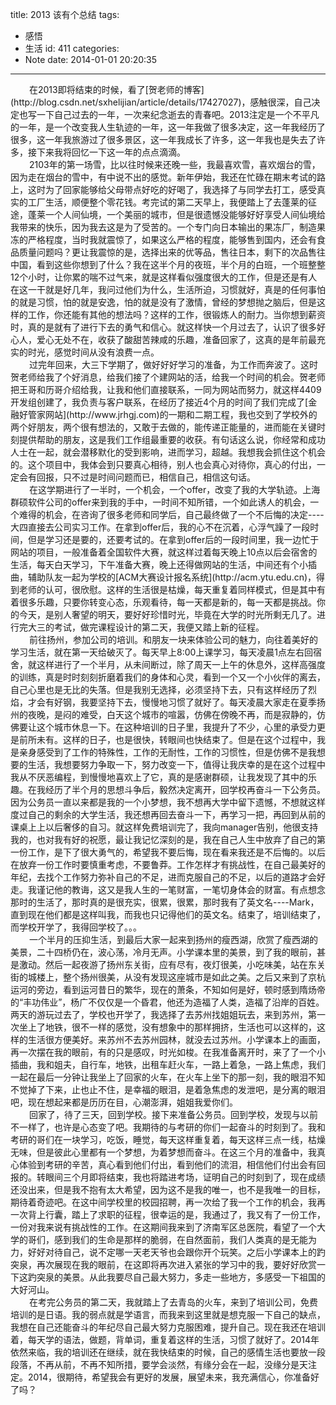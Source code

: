 title: 2013 该有个总结
tags:
  - 感悟
  - 生活
id: 411
categories:
  - Note
date: 2014-01-01 20:20:35
---

<div style="font-size: 14px;"><span style="padding-left: 30px;">在2013即将结束的时候，看了[贺老师的博客](http://blog.csdn.net/sxhelijian/article/details/17427027)，感触很深，自己决定也写一下自己过去的一年，一次来纪念逝去的青春吧。2013注定是一个不平凡的一年，是一个改变我人生轨迹的一年，这一年我做了很多决定，这一年我经历了很多，这一年我旅游过了很多景区，这一年我成长了许多，这一年我也是失去了许多，接下来我将回忆一下这一年的点点滴滴。</span></div>
<div style="font-size: 14px;"><span style="padding-left: 30px;">2103年的第一场雪，比以往时候来还晚一些，我最喜欢雪，喜欢烟台的雪，因为走在烟台的雪中，有中说不出的感觉。新年伊始，我还在忙碌在期末考试的路上，这时为了回家能够给父母带点好吃的好喝了，我选择了与同学去打工，感受真实的工厂生活，顺便整个零花钱。考完试的第二天早上，我便踏上了去蓬莱的征途，蓬莱一个人间仙境，一个美丽的城市，但是很遗憾没能够好好享受人间仙境给我带来的快乐，因为我去这是为了受苦的。一个专门向日本输出的果冻厂，制造果冻的严格程度，当时我就震惊了，如果这么严格的程度，能够售到国内，还会有食品质量问题吗？更让我震惊的是，选择出来的优等品，售往日本，剩下的次品售往中国，看到这些你想到了什么？我在这半个月的夜班，半个月的白班，一个班整整12个小时，让你累的喘不过气来，就是这样看似强度很大的工作，但是还是有人在这一干就是好几年，我问过他们为什么，生活所迫，习惯就好，真是的任何事怕的就是习惯，怕的就是安逸，怕的就是没有了激情，曾经的梦想抛之脑后，但是这样的工作，你还能有其他的想法吗？这样的工作，很锻炼人的耐力。当你想到薪资时，真的是就有了进行下去的勇气和信心。就这样快一个月过去了，认识了很多好心人，爱心无处不在，收获了酸甜苦辣咸的乐趣，准备回家了，这真的是年前最充实的时光，感觉时间从没有浪费一点。</span></div>
<div style="font-size: 14px;"><span style="padding-left: 30px;">过完年回来，大三下学期了，做好好好学习的准备，为工作而奔波了。这时贺老师给我了个好消息，给我们接了个建网站的活，给我一个时间的机会。贺老师把王哥和历哥介绍给我，让我和他们直接联系，一同为网站而努力，就这样4409开发组创建了，我负责与客户联系，在经历了接近4个月的时间了我们完成了[金融好管家网站](http://www.jrhgj.com)的一期和二期工程，我也交到了学校外的两个好朋友，两个很有想法的，又敢于去做的，能传递正能量的，进而能在关键时刻提供帮助的朋友，这是我们工作组最重要的收获。有句话这么说，你经常和成功人士在一起，就会潜移默化的受到影响，进而学习，超越。我想我会抓住这个机会的。这个项目中，我体会到只要真心相待，别人也会真心对待你，真心的付出，一定会有回报，只不过是时间问题而已，相信自己，相信这句话。</span></div>
<div style="font-size: 14px;"><span style="padding-left: 30px;">在这学期进行了一半时，一个机会，一个offer，改变了我的大学轨迹。上海群硕软件公司的offer来到我的手中，一时间不知所错，一个如此诱人的机会，一个难得的机会，在咨询了很多老师和同学后，自己最终做了一个不后悔的决定----大四直接去公司实习工作。在拿到offer后，我的心不在沉着，心浮气躁了一段时间，但是学习还是要的，还要考试的。在拿到offer后的一段时间里，我一边忙于网站的项目，一般准备着全国软件大赛，就这样过着每天晚上10点以后会宿舍的生活，每天白天学习，下午准备大赛，晚上还得做网站的生活，中间还有个小插曲，辅助队友一起为学校的[ACM大赛设计报名系统](http://acm.ytu.edu.cn)，得到老师的认可，很欣慰。这样的生活很是枯燥，每天重复着同样模式，但是其中有着很多乐趣，只要你转变心态，乐观看待，每一天都是新的，每一天都是挑战。你的今天，是别人奢望的明天，要好好珍惜时光，毕竟在大学的时光所剩无几了。进行完大三的考试，做完课程设计的第二天，我便又踏上新的征程。</span></div>
<div style="font-size: 14px;"><span style="padding-left: 30px;">前往扬州，参加公司的培训。和朋友一块来体验公司的魅力，向往着美好的学习生活，就在第一天给破灭了。每天早上8:00上课学习，每天凌晨1点左右回宿舍，就这样进行了一个半月，从未间断过，除了周天一上午的休息外，这样高强度的训练，真是时时刻刻折磨着我们的身体和心灵，看到一个又一个小伙伴的离去，自己心里也是无比的失落。但是我别无选择，必须坚持下去，只有这样经历了烈焰，才会有好钢，我要坚持下去，慢慢地习惯了就好了。每天凌晨大家走在夏季扬州的夜晚，是闷的难受，白天这个城市的喧嚣，仿佛在傍晚不再，而是寂静的，仿佛要让这个城市休息一下。在这种培训的日子里，我提升了不少，心里的承受力更是前所未有。这样的日子，也是很快，转眼间也快结束了。但是在这个过程中，我是亲身感受到了工作的特殊性，工作的无耐性，工作的习惯性，但是仿佛不是我想要的生活，我想要努力争取一下，努力改变一下，值得让我庆幸的是在这个过程中我从不厌恶编程，到慢慢地喜欢上了它，真的是感谢群硕，让我发现了其中的乐趣。在我经历了半个月的思想斗争后，毅然决定离开，回学校再奋斗一下公务员。因为公务员一直以来都是我的一个小梦想，我不想再大学中留下遗憾，不想就这样度过自己的剩余的大学生活，我还想再回去奋斗一下，再学习一把，再回到从前的课桌上上以后奢侈的自习。就这样免费培训完了，我向manager告别，他很支持我的，也对我有好的祝愿，最让我记忆深刻的是，我在自己人生中放弃了自己的第一份工作，是下了很大勇气的，希望我不要后悔，现在看来我还是不后悔的。以后在放弃一份工作时要慎重考虑，不要鲁莽。工作怎样才有挑战性，在自己最美好的年纪，去找个工作努力弥补自己的不足，进而克服自己的不足，以后的道路才会好走。我谨记他的教诲，这又是我人生的一笔财富，一笔切身体会的财富。有点想念那时的生活了，那时真的是很充实，很累，很累，那时我有了英文名----Mark，直到现在他们都是这样叫我，而我也只记得他们的英文名。结束了，培训结束了，而学校开学了，我得回学校了。。。</span></div>
<div style="font-size: 14px;"><span style="padding-left: 30px;">一个半月的压抑生活，到最后大家一起来到扬州的瘦西湖，欣赏了瘦西湖的美景，二十四桥仍在，波心荡，冷月无声。小学课本里的美景，到了我的眼前，甚是激动。然后一起夜游了扬州东关街，应有尽有，夜灯很美，小吃味美，站在东关街的城楼上，整个扬州很美，从没有发现这座城市是如此之美。之后又来到了京杭运河的旁边，看到运河昔日的繁华，现在的萧条，不知如何是好，顿时感到隋炀帝的“丰功伟业”，杨广不仅仅是一个昏君，他还为造福了人类，造福了沿岸的百姓。两天的游玩过去了，学校也开学了，我选择了去苏州找姐姐玩去，来到苏州，第一次坐上了地铁，很不一样的感觉，没有想象中的那样拥挤，生活也可以这样的，这样的生活很方便美好。来苏州不去苏州园林，就没去过苏州。小学课本上的画面，再一次摆在我的眼前，有的只是感叹，时光如梭。在我准备离开时，来了了一个小插曲，我和姐夫，自行车，地铁，出租车赶火车，一路上着急，一路上焦虑，我们一起在最后一分钟让我坐上了回家的火车，在火车上坐下的那一刻，我的眼泪不知不觉掉了下来，止也止不住，是幸福的眼泪，是着急焦虑的发泄吧，是分离的眼泪吧，现在想起来都是历历在目，心潮澎湃，姐姐我爱你们。</span></div>
<div style="font-size: 14px;"><span style="padding-left: 30px;">回家了，待了三天，回到学校。接下来准备公务员。回到学校，发现与以前不一样了，也许是心态变了吧。我期待的与考研的你们一起奋斗的时刻到了。我和考研的哥们在一块学习，吃饭，睡觉，每天这样重复着，每天这样三点一线，枯燥无味，但是彼此心里都有一个梦想，为着梦想而奋斗。在这三个月的准备中，我真心体验到考研的辛苦，真心看到他们付出，看到他们的流泪，相信他们付出会有回报的。转眼间三个月即将结束，我也将踏进考场，证明自己的时刻到了，现在成绩还没出来，但是我不抱有太大希望，因为这不是我的唯一，也不是我唯一的目标，期待着奇迹吧。在这中间学校里的校园招聘，再一次给了我一个工作的机会，我再一次背上行囊，踏上了求职的征程，很幸运的是，我通过了，我又有了一份工作，一份对我来说有挑战性的工作。在这期间我来到了济南军区总医院，看望了一个大学的哥们，感到我们的生命是那样的脆弱，在自然面前，我们人类真的是无能为力，好好对待自己，说不定哪一天老天爷也会跟你开个玩笑。之后小学课本上的趵突泉，再次展现在我的眼前，在这即将再次进入紧张的学习中的我，要好好欣赏一下这趵突泉的美景。从此我要尽自己最大努力，多走一些地方，多感受一下祖国的大好河山。</span></div>
<div style="font-size: 14px;"><span style="padding-left: 30px;">在考完公务员的第二天，我就踏上了去青岛的火车，来到了培训公司，免费培训的是日语。我的弱点就是学语言，而我来到这里就是想克服一下自己的缺点，我想在自己还能奋斗的年纪尽自己最大努力克服困难，提升自己。现在我还在培训着，每天学的语法，做题，背单词，重复着这样的生活，习惯了就好了。2014年依然来临，我的培训还在继续，就在我快结束的时候，自己的感情生活也要放一段段落，不再从前，不再不知所措，要学会淡然，有缘分会在一起，没缘分是天注定。2014，很期待，希望我会有更好的发展，展望未来，我充满信心，你准备好了吗？</span></div>